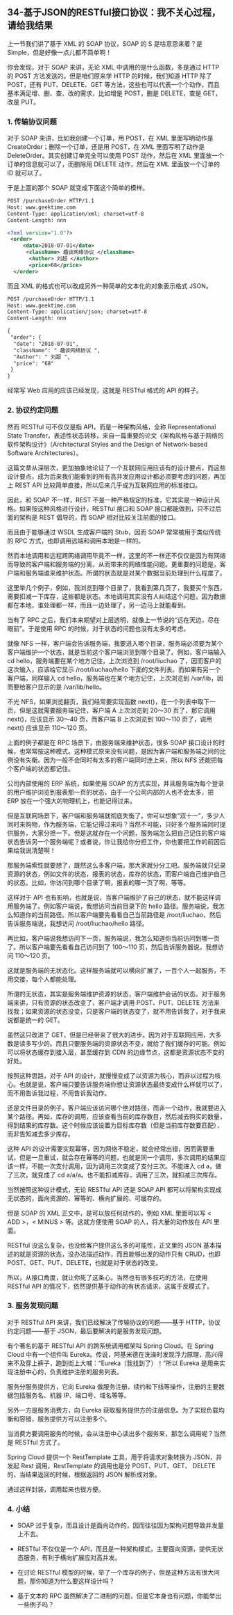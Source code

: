 ## 34-基于JSON的RESTful接口协议：我不关心过程，请给我结果

上一节我们讲了基于 XML 的 SOAP 协议，SOAP 的 S 是啥意思来着？是 Simple，但是好像一点儿都不简单啊！

你会发现，对于 SOAP 来讲，无论 XML 中调用的是什么函数，多是通过 HTTP 的 POST 方法发送的。但是咱们原来学 HTTP 的时候，我们知道 HTTP 除了 POST，还有 PUT、DELETE、GET 等方法，这些也可以代表一个个动作，而且基本满足增、删、查、改的需求，比如增是 POST，删是 DELETE，查是 GET，改是 PUT。

### 1. 传输协议问题

对于 SOAP 来讲，比如我创建一个订单，用 POST，在 XML 里面写明动作是 CreateOrder；删除一个订单，还是用 POST，在 XML 里面写明了动作是 DeleteOrder。其实创建订单完全可以使用 POST 动作，然后在 XML 里面放一个订单的信息就可以了，而删除用 DELETE 动作，然后在 XML 里面放一个订单的 ID 就可以了。

于是上面的那个 SOAP 就变成下面这个简单的模样。
```xml
POST /purchaseOrder HTTP/1.1
Host: www.geektime.com
Content-Type: application/xml; charset=utf-8
Content-Length: nnn

<?xml version="1.0"?>
 <order>
     <date>2018-07-01</date>
      <className> 趣谈网络协议 </className>
       <Author> 刘超 </Author>
       <price>68</price>
  </order>
```

而且 XML 的格式也可以改成另外一种简单的文本化的对象表示格式 JSON。
```xml
POST /purchaseOrder HTTP/1.1
Host: www.geektime.com
Content-Type: application/json; charset=utf-8
Content-Length: nnn

{
 "order": {
  "date": "2018-07-01",
  "className": " 趣谈网络协议 ",
  "Author": " 刘超 ",
  "price": "68"
 }
}
```
经常写 Web 应用的应该已经发现，这就是 RESTful 格式的 API 的样子。

### 2. 协议约定问题

然而 RESTful 可不仅仅是指 API，而是一种架构风格，全称 Representational State Transfer，表述性状态转移，来自一篇重要的论文《架构风格与基于网络的软件架构设计》（Architectural Styles and the Design of Network-based Software Architectures）。

这篇文章从深层次，更加抽象地论证了一个互联网应用应该有的设计要点，而这些设计要点，成为后来我们能看到的所有高并发应用设计都必须要考虑的问题，再加上 REST API 比较简单直接，所以后来几乎成为互联网应用的标准接口。

因此，和 SOAP 不一样，REST 不是一种严格规定的标准，它其实是一种设计风格。如果按这种风格进行设计，RESTful 接口和 SOAP 接口都能做到，只不过后面的架构是 REST 倡导的，而 SOAP 相对比较关注前面的接口。

而且由于能够通过 WSDL 生成客户端的 Stub，因而 SOAP 常常被用于类似传统的 RPC 方式，也即调用远端和调用本地是一样的。

然而本地调用和远程跨网络调用毕竟不一样，这里的不一样还不仅仅是因为有网络而导致的客户端和服务端的分离，从而带来的网络性能问题。更重要的问题是，客户端和服务端谁来维护状态。所谓的状态就是对某个数据当前处理到什么程度了。

这里举几个例子，例如，我浏览到哪个目录了，我看到第几页了，我要买个东西，需要扣减一下库存，这些都是状态。本地调用其实没有人纠结这个问题，因为数据都在本地，谁处理都一样，而且一边处理了，另一边马上就能看到。

当有了 RPC 之后，我们本来期望对上层透明，就像上一节说的“远在天边，尽在眼前”。于是使用 RPC 的时候，对于状态的问题也没有太多的考虑。

就像 NFS 一样，客户端会告诉服务端，我要进入哪个目录，服务端必须要为某个客户端维护一个状态，就是当前这个客户端浏览到哪个目录了。例如，客户端输入 cd hello，服务端要在某个地方记住，上次浏览到 /root/liuchao 了，因而客户的这次输入，应该给它显示 /root/liuchao/hello 下面的文件列表。而如果有另一个客户端，同样输入 cd hello，服务端也在某个地方记住，上次浏览到 /var/lib，因而要给客户显示的是 /var/lib/hello。

不光 NFS，如果浏览翻页，我们经常要实现函数 next()，在一个列表中取下一页，但是这就需要服务端记住，客户端 A 上次浏览到 20～30 页了，那它调用 next()，应该显示 30～40 页，而客户端 B 上次浏览到 100～110 页了，调用 next() 应该显示 110～120 页。

上面的例子都是在 RPC 场景下，由服务端来维护状态，很多 SOAP 接口设计的时候，也常常按这种模式。这种模式原来没有问题，是因为客户端和服务端之间的比例没有失衡。因为一般不会同时有太多的客户端同时连上来，所以 NFS 还能把每个客户端的状态都记住。

公司内部使用的 ERP 系统，如果使用 SOAP 的方式实现，并且服务端为每个登录的用户维护浏览到报表那一页的状态，由于一个公司内部的人也不会太多，把 ERP 放在一个强大的物理机上，也能记得过来。

但是互联网场景下，客户端和服务端就彻底失衡了。你可以想象“双十一”，多少人同时来购物，作为服务端，它能记得过来吗？当然不可能，只好多个服务端同时提供服务，大家分担一下。但是这就存在一个问题，服务端怎么把自己记住的客户端状态告诉另一个服务端呢？或者说，你让我给你分担工作，你也要把工作的前因后果给我说清楚啊！

那服务端索性就要想了，既然这么多客户端，那大家就分分工吧。服务端就只记录资源的状态，例如文件的状态，报表的状态，库存的状态，而客户端自己维护自己的状态。比如，你访问到哪个目录了啊，报表的哪一页了啊，等等。

这样对于 API 也有影响，也就是说，当客户端维护了自己的状态，就不能这样调用服务端了。例如客户端说，我想访问当前目录下的 hello 路径。服务端说，我怎么知道你的当前路径。所以客户端要先看看自己当前路径是 /root/liuchao，然后告诉服务端说，我想访问 /root/liuchao/hello 路径。

再比如，客户端说我想访问下一页，服务端说，我怎么知道你当前访问到哪一页了。所以客户端要先看看自己访问到了 100～110 页，然后告诉服务器说，我想访问 110～120 页。

这就是服务端的无状态化。这样服务端就可以横向扩展了，一百个人一起服务，不用交接，每个人都能处理。

所谓的无状态，其实是服务端维护资源的状态，客户端维护会话的状态。对于服务端来讲，只有资源的状态改变了，客户端才调用 POST、PUT、DELETE 方法来找我；如果资源的状态没变，只是客户端的状态变了，就不用告诉我了，对于我来说都是统一的 GET。

虽然这只改进了 GET，但是已经带来了很大的进步。因为对于互联网应用，大多数是读多写少的。而且只要服务端的资源状态不变，就给了我们缓存的可能。例如可以将状态缓存到接入层，甚至缓存到 CDN 的边缘节点，这都是资源状态不变的好处。

按照这种思路，对于 API 的设计，就慢慢变成了以资源为核心，而非以过程为核心。也就是说，客户端只要告诉服务端你想让资源状态最终变成什么样就可以了，而不用告诉我过程，不用告诉我动作。

还是文件目录的例子。客户端应该访问哪个绝对路径，而非一个动作，我就要进入某个路径。再如，库存的调用，应该查看当前的库存数目，然后减去购买的数量，得到结果的库存数。这个时候应该设置为目标库存数（但是当前库存数要匹配），而非告知减去多少库存。

这种 API 的设计需要实现幂等，因为网络不稳定，就会经常出错，因而需要重试，但是一旦重试，就会存在幂等的问题，也就是同一个调用，多次调用的结果应该一样，不能一次支付调用，因为调用三次变成了支付三次。不能进入 cd a，做了三次，就变成了 cd a/a/a。也不能扣减库存，调用了三次，就扣减三次库存。

当然按照这种设计模式，无论 RESTful API 还是 SOAP API 都可以将架构实现成无状态的，面向资源的、幂等的、横向扩展的、可缓存的。

但是 SOAP 的 XML 正文中，是可以放任何动作的。例如 XML 里面可以写 < ADD >，< MINUS > 等。这就方便使用 SOAP 的人，将大量的动作放在 API 里面。

RESTful 没这么复杂，也没给客户提供这么多的可能性，正文里的 JSON 基本描述的就是资源的状态，没办法描述动作，而且能够出发的动作只有 CRUD，也即 POST、GET、PUT、DELETE，也就是对于状态的改变。

所以，从接口角度，就让你死了这条心。当然也有很多技巧的方法，在使用 RESTful API 的情况下，依然提供基于动作的有状态请求，这属于反模式了。

### 3. 服务发现问题

对于 RESTful API 来讲，我们已经解决了传输协议的问题——基于 HTTP，协议约定问题——基于 JSON，最后要解决的是服务发现问题。

有个著名的基于 RESTful API 的跨系统调用框架叫 Spring Cloud。在 Spring Cloud 中有一个组件叫 Eureka。传说，阿基米德在洗澡时发现浮力原理，高兴得来不及穿上裤子，跑到街上大喊：“Eureka（我找到了）！”所以 Eureka 是用来实现注册中心的，负责维护注册的服务列表。

服务分服务提供方，它向 Eureka 做服务注册、续约和下线等操作，注册的主要数据包括服务名、机器 IP、端口号、域名等等。

另外一方是服务消费方，向 Eureka 获取服务提供方的注册信息。为了实现负载均衡和容错，服务提供方可以注册多个。

当消费方要调用服务的时候，会从注册中心读出多个服务来，那怎么调用呢？当然是 RESTful 方式了。

Spring Cloud 提供一个 RestTemplate 工具，用于将请求对象转换为 JSON，并发起 Rest 调用，RestTemplate 的调用也是分 POST、PUT、GET、 DELETE 的，当结果返回的时候，根据返回的 JSON 解析成对象。

通过这样封装，调用起来也很方便。

### 4. 小结

- SOAP 过于复杂，而且设计是面向动作的，因而往往因为架构问题导致并发量上不去。
- RESTful 不仅仅是一个 API，而且是一种架构模式，主要面向资源，提供无状态服务，有利于横向扩展应对高并发。

- 在讨论 RESTful 模型的时候，举了一个库存的例子，但是这种方法有很大问题，那你知道为什么要这样设计吗？

- 基于文本的 RPC 虽然解决了二进制的问题，但是它本身也有问题，你能举出一些例子吗？